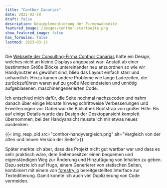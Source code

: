 ```yaml
---
title: "Conthor Canarias"
date: 2022-02-28
draft: false
description: Neuimplementierung der Firmenwebseite
featured_image: /images/conthor-startseite.png
show_featured_image: false
has_formulas: false
lastmod: 2023-03-13
---
```

Die [Webseite der Consulting-Firma Conthor Canarias](https://www.conthorcanarias.com) hatte ein Design, welches nicht an kleine Displays angepasst war: Anstatt ab einer bestimmten Größe Blöcke untereinander neu anzuordnen so wie wir Handynutzer es gewöhnt sind, blieb das Layout einfach starr und unhandlich. Hinzu kamen andere Probleme wie lange Ladezeiten, die zurückzuführen waren auf zu große Mediendateien und unnötig aufgeblasenen, maschinengenerierten Code.

Ich entschied mich dafür, die Seite nochmal nachzucoden und nahm danach über einige Monate hinweg schrittweise Verbesserungen und Erweiterungen vor. Dabei war die Bibliothek Bootstrap von großer Hilfe. Bis auf einige Details wurde das Design der Desktopansicht komplett übernommen, bei der Handyansicht musste ich mir etwas neues ausdenken.

{{< img_resp_old src="conthor-handyvergleich.png" alt="Vergleich von der alten und neuen Version der Seite">}}

Später merkte ich aber, dass das Projekt nicht gut wartbar war und dass es sehr praktisch wäre, dem Seitenbesitzer einen bequemen und eigenständigen Weg zur Änderung und Hinzufügung von Inhalten zu geben. Dazu setzte ich auf Hugo, einem Generierer von statischen Seiten, kombiniert mit einem von [forestry.io](https://forestry.io) bereitgestellten Interface zur Texteditierung. Damit konnte ich auch viel Duplizierung von Code vermeiden.